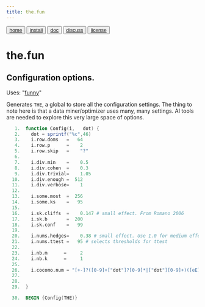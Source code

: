 ```yaml
---
title: the.fun
---
```


<button class="button button1"><a href="/fun/index">home</a></button>   <button class="button button2"><a href="/fun/INSTALL">install</a></button>   <button class="button button1"><a href="/fun/ABOUT">doc</a></button>   <button class="button button2"><a href="http://github.com/timm/fun/issues">discuss</a></button>    <button class="button button1"><a href="/fun/LICENSE">license</a></button> <br>



# the.fun


## Configuration options.

Uses:  "[funny](funny)"<br>

Generates `THE`,  a global to store all the configuration settings.
The thing to note here is that a data miner/optimizer uses many,
many settings.  AI tools are needed to explore this very large space
of options.

```awk
   1.  function Config(i,   dot) {
   2.    dot = sprintf("%c",46)
   3.    i.row.doms   =   64
   4.    i.row.p      =    2
   5.    i.row.skip   =    "?"
   6.  
   7.    i.div.min    =    0.5
   8.    i.div.cohen  =    0.3
   9.    i.div.trivial=    1.05
  10.    i.div.enough =  512
  11.    i.div.verbose=    1
  12.  
  13.    i.some.most  =  256
  14.    i.some.ks    =   95
  15.  
  16.    i.sk.cliffs  =    0.147 # small effect. From Romano 2006
  17.    i.sk.b       =  200 
  18.    i.sk.conf    =   99
  19.  
  20.    i.nums.hedges=    0.38 # small effect. Use 1.0 for medium effect
  21.    i.nums.ttest =   95 # selects thresholds for ttest
  22.  
  23.    i.nb.m      =     2
  24.    i.nb.k      =     1
  25.  
  26.    i.cocomo.num = "[+-]?([0-9]+["dot"]?[0-9]*|["dot"][0-9]+)([eE][+-]?[0-9]+)?"
  27.  
  28.  
  29.  }
```

```awk
  30.  BEGIN {Config(THE)}
```
